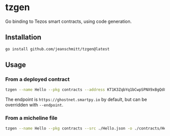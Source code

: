 # tzgen

Go binding to Tezos smart contracts, using code generation.

## Installation

```bash
go install github.com/jeanschmitt/tzgen@latest
```

## Usage

### From a deployed contract

```bash
tzgen --name Hello --pkg contracts --address KT1K3ZqbYq1bCwpSPNX9xBgQd8CaYxRVXd4P -o ./contracts/Hello.go
```

The endpoint is `https://ghostnet.smartpy.io` by default, but can be overridden with `--endpoint`.

### From a micheline file

```bash
tzgen --name Hello --pkg contracts --src ./Hello.json -o ./contracts/Hello.go
```
